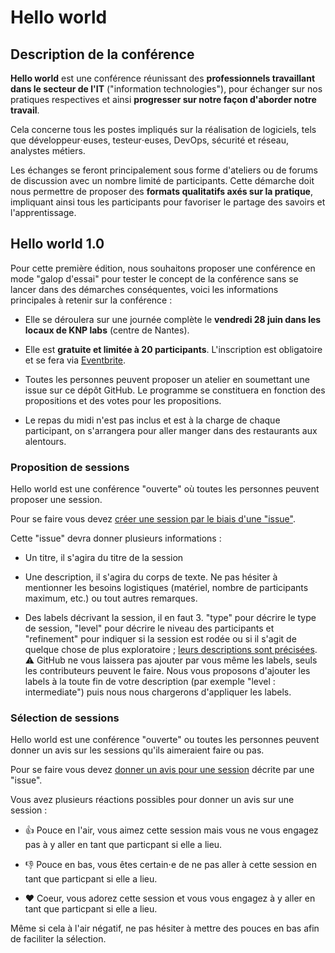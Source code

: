 # Hello world

## Description de la conférence

**Hello world** est une conférence réunissant des **professionnels travaillant dans le secteur de l'IT** ("information technologies"), pour échanger sur nos pratiques respectives et ainsi **progresser sur notre façon d'aborder notre travail**.

Cela concerne tous les postes impliqués sur la réalisation de logiciels, tels que développeur⋅euses, testeur⋅euses, DevOps, sécurité et réseau, analystes métiers.

Les échanges se feront principalement sous forme d'ateliers ou de forums de discussion avec un nombre limité de participants. Cette démarche doit nous permettre de proposer des **formats qualitatifs axés sur la pratique**, impliquant ainsi tous les participants pour favoriser le partage des savoirs et l'apprentissage.

## Hello world 1.0

Pour cette première édition, nous souhaitons proposer une conférence en mode "galop d'essai" pour tester le concept de la conférence sans se lancer dans des démarches conséquentes, voici les informations principales à retenir sur la conférence :

- Elle se déroulera sur une journée complète le **vendredi 28 juin dans les locaux de KNP labs** (centre de Nantes).

- Elle est **gratuite et limitée à 20 participants**. L'inscription est obligatoire et se fera via [Eventbrite](https://www.eventbrite.fr/e/billets-hello-world-61415374037).

- Toutes les personnes peuvent proposer un atelier en soumettant une issue sur ce dépôt GitHub. Le programme se constituera en fonction des propositions et des votes pour les propositions.

- Le repas du midi n'est pas inclus et est à la charge de chaque participant, on s'arrangera pour aller manger dans des restaurants aux alentours.

### Proposition de sessions

Hello world est une conférence "ouverte" où toutes les personnes peuvent proposer une session.

Pour se faire vous devez [créer une session par le biais d'une "issue"](https://github.com/hello-world-conference/conference/issues).

Cette "issue" devra donner plusieurs informations :

- Un titre, il s'agira du titre de la session

- Une description, il s'agira du corps de texte. Ne pas hésiter à mentionner les besoins logistiques (matériel, nombre de participants maximum, etc.) ou tout autres remarques.

- Des labels décrivant la session, il en faut 3. "type" pour décrire le type de session, "level" pour décrire le niveau des participants et "refinement" pour indiquer si la session est rodée ou si il s'agit de quelque chose de plus exploratoire ; [leurs descriptions sont précisées](https://github.com/hello-world-conference/conference/labels). ⚠️ GitHub ne vous laissera pas ajouter par vous même les labels, seuls les contributeurs peuvent le faire. Nous vous proposons d'ajouter les labels à la toute fin de votre description (par exemple "level : intermediate") puis nous nous chargerons d'appliquer les labels.

### Sélection de sessions

Hello world est une conférence "ouverte" ou toutes les personnes peuvent donner un avis sur les sessions qu'ils aimeraient faire ou pas.

Pour se faire vous devez [donner un avis pour une session](https://github.com/hello-world-conference/conference/issues) décrite par une "issue".

Vous avez plusieurs réactions possibles pour donner un avis sur une session :

- 👍 Pouce en l'air, vous aimez cette session mais vous ne vous engagez pas à y aller en tant que particpant si elle a lieu.

- 👎 Pouce en bas, vous êtes certain⋅e de ne pas aller à cette session en tant que particpant si elle a lieu.

- ❤️ Coeur, vous adorez cette session et vous vous engagez à y aller en tant que particpant si elle a lieu.

Même si cela à l'air négatif, ne pas hésiter à mettre des pouces en bas afin de faciliter la sélection.
